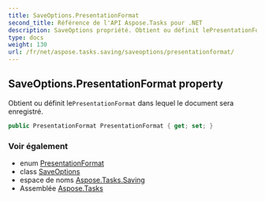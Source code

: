 ```yaml
---
title: SaveOptions.PresentationFormat
second_title: Référence de l'API Aspose.Tasks pour .NET
description: SaveOptions propriété. Obtient ou définit lePresentationFormat dans lequel le document sera enregistré.
type: docs
weight: 130
url: /fr/net/aspose.tasks.saving/saveoptions/presentationformat/
---
```

## SaveOptions.PresentationFormat property

Obtient ou définit le`PresentationFormat` dans lequel le document sera enregistré.

```csharp
public PresentationFormat PresentationFormat { get; set; }
```

### Voir également

* enum [PresentationFormat](../../../aspose.tasks.visualization/presentationformat/)
* class [SaveOptions](../)
* espace de noms [Aspose.Tasks.Saving](../../saveoptions/)
* Assemblée [Aspose.Tasks](../../../)


